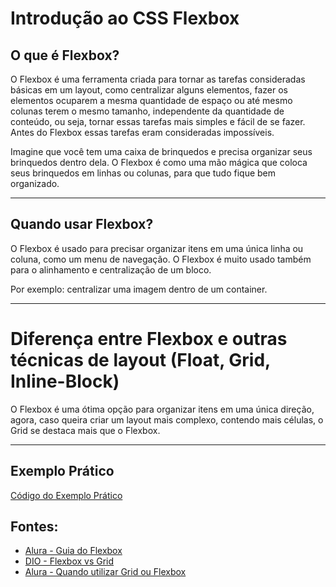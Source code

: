 # Introdução ao CSS Flexbox

## O que é Flexbox?

O Flexbox é uma ferramenta criada para tornar as tarefas consideradas básicas em um layout, como centralizar alguns elementos, fazer os elementos ocuparem a mesma quantidade de espaço ou até mesmo colunas terem o mesmo tamanho, independente da quantidade de conteúdo, ou seja, tornar essas tarefas mais simples e fácil de se fazer.  
Antes do Flexbox essas tarefas eram consideradas impossíveis.  

Imagine que você tem uma caixa de brinquedos e precisa organizar seus brinquedos dentro dela. O Flexbox é como uma mão mágica que coloca seus brinquedos em linhas ou colunas, para que tudo fique bem organizado.

---

## Quando usar Flexbox?

O Flexbox é usado para precisar organizar itens em uma única linha ou coluna, como um menu de navegação. O Flexbox é muito usado também para o alinhamento e centralização de um bloco.  

Por exemplo: centralizar uma imagem dentro de um container.

---

# Diferença entre Flexbox e outras técnicas de layout (Float, Grid, Inline-Block)

O Flexbox é uma ótima opção para organizar itens em uma única direção, agora, caso queira criar um layout mais complexo, contendo mais células, o Grid se destaca mais que o Flexbox.

---

## Exemplo Prático
[Código do Exemplo Prático](https://github.com/gustavo14lima/disciplinas-2025/tree/main/repo-uc15/AC2%20-%20CSS%20Flexbox/Introducao%20ao%20CSS%20Flexbox/exemplo-pr%C3%A1tico)

## Fontes:

- [Alura - Guia do Flexbox](https://www.alura.com.br/artigos/css-guia-do-flexbox?srsltid=AfmBOoquEOjluqXQ5ktILBNHN6zdZ44ejuskr3iEcvudBFlXuWPeKBy_)
- [DIO - Flexbox vs Grid](https://www.dio.me/articles/flexbox-vs-grid-escolhendo-a-melhor-abordagem-para-layouts-web-modernos)
- [Alura - Quando utilizar Grid ou Flexbox](https://cursos.alura.com.br/forum/topico-quando-utilizar-grid-e-quando-utilizar-o-flexbox-274875)
